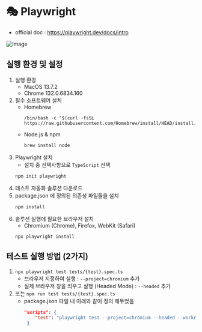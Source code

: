 # 🎭 Playwright

- official doc : https://playwright.dev/docs/intro

![image](https://github.com/user-attachments/assets/2cdc04f8-4309-4917-a693-c52f0efab231)


## 실행 환경 및 설정

1. 실행 환경  
    - MacOS 13.7.2
    - Chrome 132.0.6834.160
2. 필수 소프트웨어 설치
    - Homebrew
        ```
        /bin/bash -c "$(curl -fsSL https://raw.githubusercontent.com/Homebrew/install/HEAD/install.sh)"
        ```
    - Node.js & npm
        ```
        brew install node
        ```
3. Playwright 설치 
    - 설치 중 선택사항으로 `TypeScript` 선택
    ```
    npm init playwright
    ```
4. 테스트 자동화 솔루션 다운로드 
5. package.json 에 정의된 의존성 파일들을 설치
    ```
    npm install
    ```
6. 솔루션 실행에 필요한 브라우저 설치
    - Chromium (Chrome), Firefox, WebKit (Safari)
    ```
    npx playwright install
    ```

## 테스트 실행 방법 (2가지)

1. `npx playwright test tests/{test}.spec.ts`
    - 브라우저 지정하여 실행 : `--project=chromium` 추가
    - 실제 브라우저 창을 띄우고 실행 (Headed Mode) : `--headed` 추가
2. 또는 `npm run test tests/{test}.spec.ts`
    - package.json 파일 내 아래와 같이 정의 해두었음
        ```json
        "scripts": {
            "test": "playwright test --project=chromium --headed --workers=1"
         }
        ```
        
